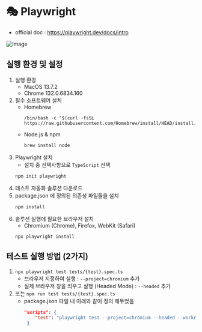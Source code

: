 # 🎭 Playwright

- official doc : https://playwright.dev/docs/intro

![image](https://github.com/user-attachments/assets/2cdc04f8-4309-4917-a693-c52f0efab231)


## 실행 환경 및 설정

1. 실행 환경  
    - MacOS 13.7.2
    - Chrome 132.0.6834.160
2. 필수 소프트웨어 설치
    - Homebrew
        ```
        /bin/bash -c "$(curl -fsSL https://raw.githubusercontent.com/Homebrew/install/HEAD/install.sh)"
        ```
    - Node.js & npm
        ```
        brew install node
        ```
3. Playwright 설치 
    - 설치 중 선택사항으로 `TypeScript` 선택
    ```
    npm init playwright
    ```
4. 테스트 자동화 솔루션 다운로드 
5. package.json 에 정의된 의존성 파일들을 설치
    ```
    npm install
    ```
6. 솔루션 실행에 필요한 브라우저 설치
    - Chromium (Chrome), Firefox, WebKit (Safari)
    ```
    npx playwright install
    ```

## 테스트 실행 방법 (2가지)

1. `npx playwright test tests/{test}.spec.ts`
    - 브라우저 지정하여 실행 : `--project=chromium` 추가
    - 실제 브라우저 창을 띄우고 실행 (Headed Mode) : `--headed` 추가
2. 또는 `npm run test tests/{test}.spec.ts`
    - package.json 파일 내 아래와 같이 정의 해두었음
        ```json
        "scripts": {
            "test": "playwright test --project=chromium --headed --workers=1"
         }
        ```
        
